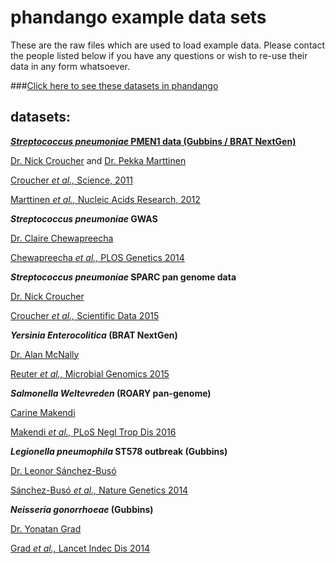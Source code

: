 # phandango example data sets

These are the raw files which are used to load example data. Please contact the people listed below if you have any questions or wish to re-use their data in any form whatsoever.

###[Click here to see these datasets in phandango](https://jameshadfield.github.io/phandango)


## datasets:

[**_Streptococcus pneumoniae_ PMEN1 data (Gubbins / BRAT NextGen)**](https://github.com/jameshadfield/phandangoExampleData/tree/master/PMEN1_recombination)

[Dr. Nick Croucher](mailto:n.croucher@imperial.ac.uk) and [Dr. Pekka Marttinen](mailto:pekka.marttinen@aalto.fi)

[Croucher *et al.,* Science, 2011](https://www.sciencemag.org/content/331/6016/430.abstract)

[Marttinen *et al.,* Nucleic Acids Research, 2012](http://nar.oxfordjournals.org/content/early/2011/11/07/nar.gkr928.abstract)


**_Streptococcus pneumoniae_ GWAS**

[Dr. Claire Chewapreecha](mailto:cc12@sanger.ac.uk)

[Chewapreecha *et al.,* PLOS Genetics 2014](http://journals.plos.org/plosgenetics/article?id=10.1371/journal.pgen.1004547)

**_Streptococcus pneumoniae_ SPARC pan genome data**

[Dr. Nick Croucher](mailto:n.croucher@imperial.ac.uk)

[Croucher *et al.,* Scientific Data 2015](http://www.ncbi.nlm.nih.gov/pmc/articles/PMC4622223)

**_Yersinia Enterocolitica_ (BRAT NextGen)**

[Dr. Alan McNally](mailto:alan.mcnally@ntu.ac.uk)

[Reuter *et al.,* Microbial Genomics 2015](http://mgen.microbiologyresearch.org/content/journal/mgen/10.1099/mgen.0.000030)

**_Salmonella Weltevreden_ (ROARY pan-genome)**

[Carine Makendi](mailto:cm11@sanger.ac.uk)

[Makendi *et al.,* PLoS Negl Trop Dis 2016](http://journals.plos.org/plosntds/article?id=10.1371/journal.pntd.0004446)

**_Legionella pneumophila_ ST578 outbreak (Gubbins)**

[Dr. Leonor Sánchez-Busó](mailto:lsb@sanger.ac.uk)

[Sánchez-Busó *et al.,* Nature Genetics 2014](http://www.nature.com/ng/journal/v46/n11/full/ng.3114.html)

**_Neisseria gonorrhoeae_ (Gubbins)**

[Dr. Yonatan Grad](yhgrad@gmail.com)

[Grad *et al.,* Lancet Indec Dis 2014](http://www.thelancet.com/journals/laninf/article/PIIS1473-3099(13)70693-5/abstract)
